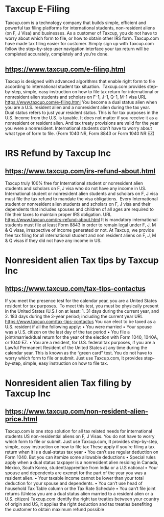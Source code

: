 # Taxcup E-Filing 
Taxcup.com is a technology company that builds simple, efficient and powerful tax filing platforms for international students, non-resident aliens (on F, J Visa) and businesses. As a customer of Taxcup, you do not have to worry about which form to file, or how to obtain other IRS form. Taxcup.com have made tax filing easier for customer. Simply sign up with Taxcup.com follow the step-by-step user navigation interface your tax return will be completed accurately, completely and you’re done.

## https://www.taxcup.com/e-filing.html
Taxcup is designed with advanced algorithms that enable right form to file according to international student tax situation.  Taxcup.com provides step-by-step, simple, easy instruction on how to file tax return for international or nonresident alien students and scholars on F-1, J-1, Q-1, M-1 visa
URL https://www.taxcup.com/e-filing.html 
You become a dual status alien when you are a U.S. resident alien and a nonresident alien during the tax year. Dual status refers to just your resident status. This is for tax purposes in the U.S.
Income from the U.S. is taxable. It does not matter if you receive it as a nonresident or resident alien. And tax treaty provisions are valid for the year you were a nonresident.
International students don’t have to worry about what type of form to file. (Form 1040 NR, Form 8843 or Form 1040 NR EZ)
# IRS Refund by Taxcup Inc
## https://www.taxcup.com/irs-refund-about.html
Taxcup truly 100% free for International student or nonresident alien students and scholars on F, J visa who do not have any income in US.
International student or nonresident alien students and scholars on F, J visa must file the tax refund to mandate the visa obligations.  Every International student or nonresident alien students and scholars on F, J visa and their dependents that includes spouses and children of all ages are required to file their taxes to maintain proper IRS obligation.
URL https://www.taxcup.com/irs-refund-about.html
It is mandatory international students must file at least Form 8843 in order to remain legal under F, J, M & Q visas, irrespective of income generated or not. At Taxcup, we provide free tax filing for all international student and non resident aliens on F, J, M & Q visas if they did not have any income in US.



# Nonresident alien Tax tips by Taxcup Inc
## https://www.taxcup.com/tax-tips-contactus

If you meet the presence test for the calendar year, you are a United States resident for tax purposes.  To meet this test, you must be physically present in the United States (U.S.) on at least:
	1.	31 days during the current year, and
	2.	183 days during the 3-year period; including the current year
URL https://www.taxcup.com/tax-tips-contactus You can elect to be taxed as a U.S. resident if all the following apply:
	•	You were married
	•	Your spouse was a U.S. citizen on the last day of the tax period
	•	You file a joint/married/dual return for the year of the election with Form 1040, 1040A, or 1040 EZ.
	•	You are a resident, for U.S. federal tax purposes, if you are a Lawful Permanent Resident of the United States at any time during the calendar year. This is known as the “green card” test.
You do not have to worry which form to file or submit. Just use Taxcup.com, It provides step-by-step, simple, easy instruction on how to file tax.




# Nonresident alien Tax filing by Taxcup Inc 
## https://www.taxcup.com/non-resident-alien-price.html
Taxcup.com is one stop solution for all tax related needs for international students US non-residential aliens on F, J Visas. You do not have to worry which form to file or submit. Just use Taxcup.com, It provides step-by-step, simple, easy instruction on how to file tax
These apply if you’re filing a tax return when it is a dual-status tax year
	•	You can’t use regular deduction on Form 1040. But you can itemize some allowable deductions
	•	Special rules apply when a dual status taxpayer is a nonresident alien residing in Canada, Mexico, South Korea, student/apprentice from India or a U.S national
	•	Your spouse and dependents are exempt for the part of the year you was a resident alien.
	•	Your taxable income cannot be lower than your total deduction for your spouse and dependents.
	•	You can’t use head of household Tax Table column or the Tax Rate Schedule
	•	You can’t file joint returns (Unless you are a dual status alien married to a resident alien or a U.S. citizen)
Taxcup.com identify the right tax treaties between your country of origin and US, it applies the right deduction and tax treaties benefiting the customer to obtain maximum refund possible 
